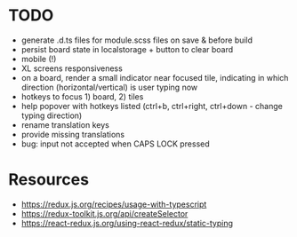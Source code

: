 # TODO

- generate .d.ts files for module.scss files on save & before build
- persist board state in localstorage + button to clear board
- mobile (!)
- XL screens responsiveness
- on a board, render a small indicator near focused tile, indicating in which direction (horizontal/vertical) is user typing now
- hotkeys to focus 1) board, 2) tiles
- help popover with hotkeys listed (ctrl+b, ctrl+right, ctrl+down - change typing direction)
- rename translation keys
- provide missing translations
- bug: input not accepted when CAPS LOCK pressed

# Resources

- https://redux.js.org/recipes/usage-with-typescript
- https://redux-toolkit.js.org/api/createSelector
- https://react-redux.js.org/using-react-redux/static-typing
